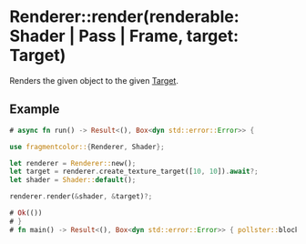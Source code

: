 # Renderer::render(renderable: Shader | Pass | Frame, target: Target)

Renders the given object to the given [Target](https://fragmentcolor.org/api/core/target).

## Example

```rust
# async fn run() -> Result<(), Box<dyn std::error::Error>> {

use fragmentcolor::{Renderer, Shader};

let renderer = Renderer::new();
let target = renderer.create_texture_target([10, 10]).await?;
let shader = Shader::default();

renderer.render(&shader, &target)?;

# Ok(())
# }
# fn main() -> Result<(), Box<dyn std::error::Error>> { pollster::block_on(run()) }
```
